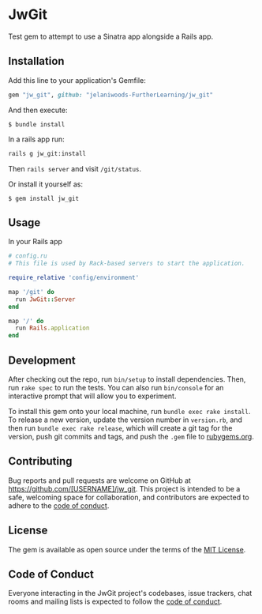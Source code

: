 # JwGit

Test gem to attempt to use a Sinatra app alongside a Rails app.
## Installation

Add this line to your application's Gemfile:

```ruby
gem "jw_git", github: "jelaniwoods-FurtherLearning/jw_git"
```

And then execute:

    $ bundle install

In a rails app run:
```bash
rails g jw_git:install
```
Then `rails server` and visit `/git/status`.

Or install it yourself as:

    $ gem install jw_git

## Usage

In your Rails app

```ruby
# config.ru
# This file is used by Rack-based servers to start the application.

require_relative 'config/environment'

map '/git' do
  run JwGit::Server
end

map '/' do
  run Rails.application
end
```

## Development

After checking out the repo, run `bin/setup` to install dependencies. Then, run `rake spec` to run the tests. You can also run `bin/console` for an interactive prompt that will allow you to experiment.

To install this gem onto your local machine, run `bundle exec rake install`. To release a new version, update the version number in `version.rb`, and then run `bundle exec rake release`, which will create a git tag for the version, push git commits and tags, and push the `.gem` file to [rubygems.org](https://rubygems.org).

## Contributing

Bug reports and pull requests are welcome on GitHub at https://github.com/[USERNAME]/jw_git. This project is intended to be a safe, welcoming space for collaboration, and contributors are expected to adhere to the [code of conduct](https://github.com/[USERNAME]/jw_git/blob/master/CODE_OF_CONDUCT.md).


## License

The gem is available as open source under the terms of the [MIT License](https://opensource.org/licenses/MIT).

## Code of Conduct

Everyone interacting in the JwGit project's codebases, issue trackers, chat rooms and mailing lists is expected to follow the [code of conduct](https://github.com/[USERNAME]/jw_git/blob/master/CODE_OF_CONDUCT.md).
